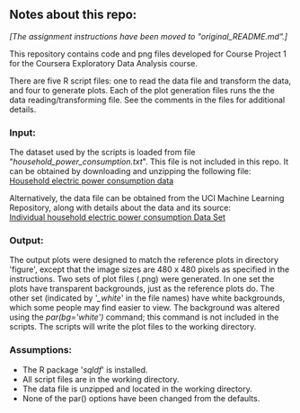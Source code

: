 
## Notes about this repo:  

*[The assignment instructions have been moved to "original_README.md".]*

This repository contains code and png files developed for Course Project 1 for the Coursera Exploratory Data Analysis course.  
  
There are five R script files: one to read the data file and transform the data, and four to generate plots. Each of the plot generation files runs the the data reading/transforming file. See the comments in the files for additional details.  
  
  
### Input:  
  
The dataset used by the scripts is loaded from file "*household_power_consumption.txt*". This file is not included in this repo. It can be obtained by downloading and unzipping the following file:  
   [Household electric power consumption data](https://d396qusza40orc.cloudfront.net/exdata%2Fdata%2Fhousehold_power_consumption.zip)  
  
Alternatively, the data file can be obtained from the UCI Machine Learning Repository, along with details about the data and its source:  
   [Individual household electric power consumption Data Set](http://archive.ics.uci.edu/ml/datasets/Individual+household+electric+power+consumption)  
  
  
### Output:  
  
The output plots were designed to match the reference plots in directory 'figure', except that the image sizes are 480 x 480 pixels as specified in the instructions. Two sets of plot files (.png) were generated. In one set the plots have transparent backgrounds, just as the reference plots do. The other set (indicated by '*_white*' in the file names) have white backgrounds, which some people may find easier to view. The background was altered using the *par(bg='white')* command; this command is not included in the scripts. The scripts will write the plot files to the working directory.  
  
  
### Assumptions:  
  
* The R package '*sqldf*' is installed.
* All script files are in the working directory.
* The data file is unzipped and located in the working directory.
* None of the par() options have been changed from the defaults.
  
